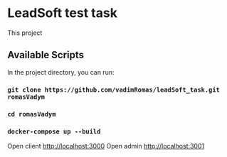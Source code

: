 # LeadSoft test task

This project 

## Available Scripts

In the project directory, you can run:
### `git clone https://github.com/vadimRomas/leadSoft_task.git romasVadym`
### `cd romasVadym`
### `docker-compose up --build`

Open client [http://localhost:3000](http://localhost:3000) 
Open admin  [http://localhost:3001](http://localhost:3001)
